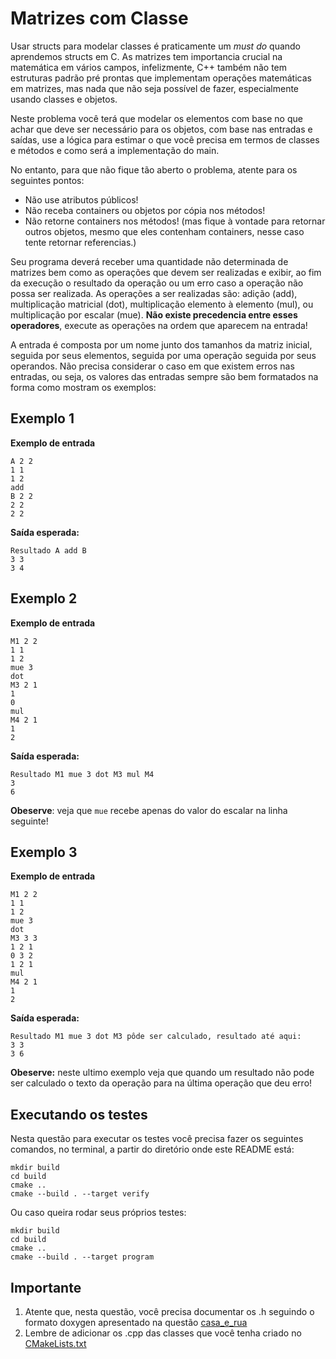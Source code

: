 # Matrizes com Classe

Usar structs para modelar classes é praticamente um *must do* quando aprendemos structs em C. As matrizes tem importancia
crucial na matemática em vários campos, infelizmente, C++ também não tem estruturas padrão pré prontas que implementam operações matemáticas
em matrizes, mas nada que não seja possível de fazer, especialmente usando classes e objetos.

Neste problema você terá que modelar os elementos com base no que achar que deve ser necessário para os objetos, com base nas
entradas e saídas, use a lógica para estimar o que você precisa em termos de classes e métodos e como será a implementação do main.

No entanto, para que não fique tão aberto o problema, atente para os seguintes pontos:
- Não use atributos públicos!
- Não receba containers ou objetos por cópia nos métodos!
- Não retorne containers nos métodos! (mas fique à vontade para retornar outros objetos, mesmo que eles contenham containers, nesse caso tente retornar referencias.)

Seu programa deverá receber uma quantidade não determinada de matrizes bem como as operações que devem ser realizadas
e exibir, ao fim da execução o resultado da operação ou um erro caso a operação não possa ser realizada. As operações a
ser realizadas são: adição (add), multiplicação matricial (dot), multiplicação elemento à elemento (mul), ou multiplicação
por escalar (mue). **Não existe precedencia entre esses operadores**, execute as operações na ordem que aparecem na entrada!

A entrada é composta por um nome junto dos tamanhos da matriz inicial, seguida por seus elementos, seguida por uma operação
seguida por seus operandos. Não precisa considerar o caso em que existem erros nas entradas, ou seja, os valores das entradas
sempre são bem formatados na forma como mostram os exemplos:

## Exemplo 1
**Exemplo de entrada**
```
A 2 2
1 1
1 2
add
B 2 2
2 2
2 2
```
**Saída esperada:**
```
Resultado A add B
3 3
3 4
```
## Exemplo 2
**Exemplo de entrada**
```
M1 2 2
1 1
1 2
mue 3
dot
M3 2 1
1
0
mul
M4 2 1
1
2
```
**Saída esperada:**
```
Resultado M1 mue 3 dot M3 mul M4
3
6
```
**Obeserve**: veja que `mue` recebe apenas do valor do escalar na linha seguinte!

## Exemplo 3
**Exemplo de entrada**
```
M1 2 2
1 1
1 2
mue 3
dot
M3 3 3
1 2 1
0 3 2
1 2 1
mul
M4 2 1
1
2
```
**Saída esperada:**
```
Resultado M1 mue 3 dot M3 pôde ser calculado, resultado até aqui:
3 3
3 6
```
**Obeserve:** neste ultimo exemplo veja que quando um resultado não pode ser calculado o texto da operação para na
última operação que deu erro!


## Executando os testes

Nesta questão para executar os testes você precisa fazer os seguintes comandos, no terminal, a partir do diretório onde este README está:

```
mkdir build
cd build
cmake ..
cmake --build . --target verify
```

Ou caso queira rodar seus próprios testes:

```
mkdir build
cd build
cmake ..
cmake --build . --target program
```

## Importante

1. Atente que, nesta questão, você precisa documentar os .h seguindo o formato doxygen apresentado na questão [casa_e_rua](../casa_e_rua)
2. Lembre de adicionar os .cpp das classes que você tenha criado no [CMakeLists.txt](./CMakeLists.txt)